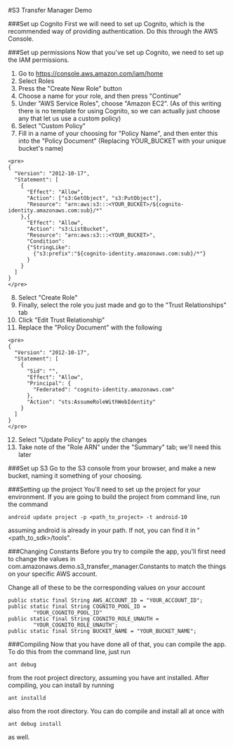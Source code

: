 #S3 Transfer Manager Demo

###Set up Cognito
First we will need to set up Cognito, which is the recommended way of 
providing authentication. Do this through the AWS Console.

###Set up permissions
Now that you've set up Cognito, we need to set up the IAM permissions.

1. Go to https://console.aws.amazon.com/iam/home
2. Select Roles
3. Press the "Create New Role" button
4. Choose a name for your role, and then press "Continue"
5. Under "AWS Service Roles", choose "Amazon EC2". (As of this writing there is
no template for using Cognito, so we can actually just choose any that let us 
use a custom policy)
6. Select "Custom Policy"
7. Fill in a name of your choosing for "Policy Name", and then enter this into
the "Policy Document" (Replacing YOUR_BUCKET with your unique bucket's name)
```
<pre>
{
  "Version": "2012-10-17",
  "Statement": [
    {
      "Effect": "Allow",
      "Action": ["s3:GetObject", "s3:PutObject"],
      "Resource": "arn:aws:s3:::<YOUR_BUCKET>/${cognito-identity.amazonaws.com:sub}/*"
    },{
      "Effect": "Allow",
      "Action": "s3:ListBucket",
      "Resource": "arn:aws:s3:::<YOUR_BUCKET>",
      "Condition": 
      {"StringLike": 
        {"s3:prefix":"${cognito-identity.amazonaws.com:sub}/*"}
      }
    }
  ]
}
</pre>
```
8. Select "Create Role"
9. Finally, select the role you just made and go to the "Trust Relationships"
tab
10. Click "Edit Trust Relationship"
11. Replace the "Policy Document" with the following
```
<pre>
{
  "Version": "2012-10-17",
  "Statement": [
    {
      "Sid": "",
      "Effect": "Allow",
      "Principal": {
        "Federated": "cognito-identity.amazonaws.com"
      },
      "Action": "sts:AssumeRoleWithWebIdentity"
    }
  ]
}
</pre>
```
12. Select "Update Policy" to apply the changes
13. Take note of the "Role ARN" under the "Summary" tab; we'll need this later

###Set up S3
Go to the S3 console from your browser, and make a new bucket, naming it
something of your choosing.

###Setting up the project
You'll need to set up the project for your environment. If you are going to
build the project from command line, run the command

    android update project -p <path_to_project> -t android-10

assuming android is already in your path. If not, you can find it in
"<path_to_sdk>/tools".

###Changing Constants
Before you try to compile the app, you'll first need to change the values in
com.amazonaws.demo.s3_transfer_manager.Constants to match the things on your
specific AWS account. 

Change all of these to be the corresponding values on your account

    public static final String AWS_ACCOUNT_ID = "YOUR_ACCOUNT_ID";
    public static final String COGNITO_POOL_ID = 
            "YOUR_COGNITO_POOL_ID"
    public static final String COGNITO_ROLE_UNAUTH = 
            "YOUR_COGNITO_ROLE_UNAUTH";
    public static final String BUCKET_NAME = "YOUR_BUCKET_NAME";

###Compiling
Now that you have done all of that, you can compile the app. To do this from the
command line, just run

    ant debug

from the root project directory, assuming you have ant installed. After 
compiling, you can install by running

    ant installd

also from the root directory. You can do compile and install all at once with

    ant debug install

as well.
